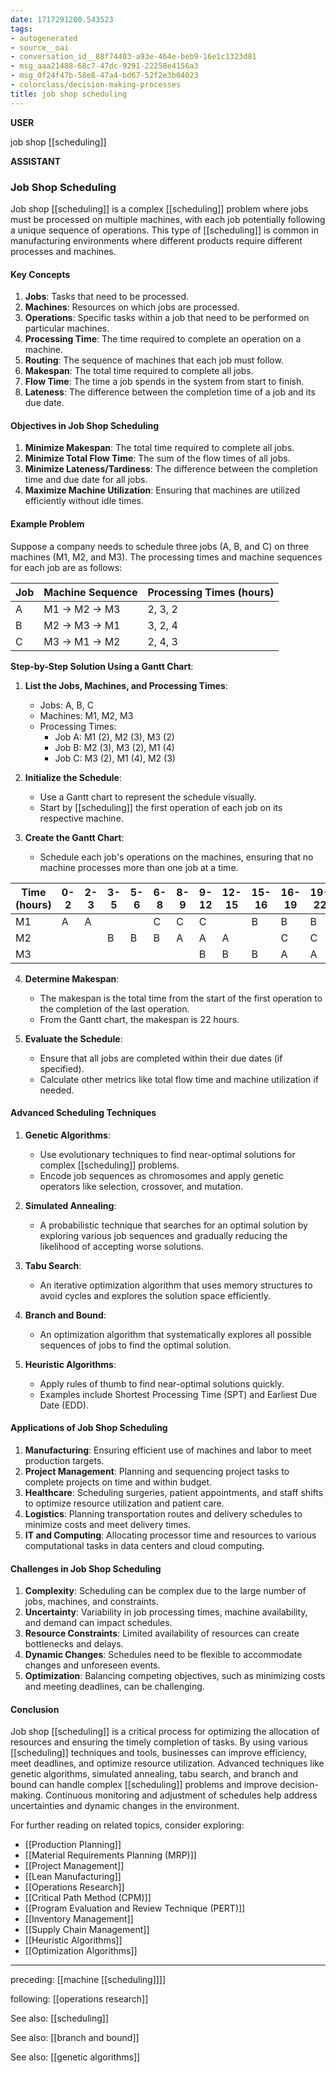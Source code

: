 ```yaml
---
date: 1717291200.543523
tags:
- autogenerated
- source__oai
- conversation_id__88f74403-a93e-464e-beb9-16e1c1323d81
- msg_aaa21488-68c7-47dc-9291-22258e4156a3
- msg_0f24f47b-58e8-47a4-bd67-52f2e3b04023
- colorclass/decision-making-processes
title: job shop scheduling
---
```


**USER**

job shop [[scheduling]]


**ASSISTANT**

### Job Shop Scheduling

Job shop [[scheduling]] is a complex [[scheduling]] problem where jobs must be processed on multiple machines, with each job potentially following a unique sequence of operations. This type of [[scheduling]] is common in manufacturing environments where different products require different processes and machines.

#### Key Concepts

1. **Jobs**: Tasks that need to be processed.
2. **Machines**: Resources on which jobs are processed.
3. **Operations**: Specific tasks within a job that need to be performed on particular machines.
4. **Processing Time**: The time required to complete an operation on a machine.
5. **Routing**: The sequence of machines that each job must follow.
6. **Makespan**: The total time required to complete all jobs.
7. **Flow Time**: The time a job spends in the system from start to finish.
8. **Lateness**: The difference between the completion time of a job and its due date.

#### Objectives in Job Shop Scheduling

1. **Minimize Makespan**: The total time required to complete all jobs.
2. **Minimize Total Flow Time**: The sum of the flow times of all jobs.
3. **Minimize Lateness/Tardiness**: The difference between the completion time and due date for all jobs.
4. **Maximize Machine Utilization**: Ensuring that machines are utilized efficiently without idle times.

#### Example Problem

Suppose a company needs to schedule three jobs (A, B, and C) on three machines (M1, M2, and M3). The processing times and machine sequences for each job are as follows:

| Job | Machine Sequence | Processing Times (hours) |
|-----|------------------|--------------------------|
| A   | M1 → M2 → M3     | 2, 3, 2                  |
| B   | M2 → M3 → M1     | 3, 2, 4                  |
| C   | M3 → M1 → M2     | 2, 4, 3                  |

**Step-by-Step Solution Using a Gantt Chart**:

1. **List the Jobs, Machines, and Processing Times**:
   - Jobs: A, B, C
   - Machines: M1, M2, M3
   - Processing Times:
     - Job A: M1 (2), M2 (3), M3 (2)
     - Job B: M2 (3), M3 (2), M1 (4)
     - Job C: M3 (2), M1 (4), M2 (3)

2. **Initialize the Schedule**:
   - Use a Gantt chart to represent the schedule visually.
   - Start by [[scheduling]] the first operation of each job on its respective machine.

3. **Create the Gantt Chart**:
   - Schedule each job's operations on the machines, ensuring that no machine processes more than one job at a time.

| Time (hours) | 0-2   | 2-3   | 3-5   | 5-6   | 6-8   | 8-9   | 9-12  | 12-15 | 15-16 | 16-19 | 19-22 |
|--------------|-------|-------|-------|-------|-------|-------|-------|-------|-------|-------|-------|
| M1           | A     | A     |       |       | C     | C     | C     |       | B     | B     | B     |
| M2           |       |       | B     | B     | B     | A     | A     | A     |       | C     | C     |
| M3           |       |       |       |       |       |       | B     | B     | B     | A     | A     |

4. **Determine Makespan**:
   - The makespan is the total time from the start of the first operation to the completion of the last operation.
   - From the Gantt chart, the makespan is 22 hours.

5. **Evaluate the Schedule**:
   - Ensure that all jobs are completed within their due dates (if specified).
   - Calculate other metrics like total flow time and machine utilization if needed.

#### Advanced Scheduling Techniques

1. **Genetic Algorithms**:
   - Use evolutionary techniques to find near-optimal solutions for complex [[scheduling]] problems.
   - Encode job sequences as chromosomes and apply genetic operators like selection, crossover, and mutation.

2. **Simulated Annealing**:
   - A probabilistic technique that searches for an optimal solution by exploring various job sequences and gradually reducing the likelihood of accepting worse solutions.

3. **Tabu Search**:
   - An iterative optimization algorithm that uses memory structures to avoid cycles and explores the solution space efficiently.

4. **Branch and Bound**:
   - An optimization algorithm that systematically explores all possible sequences of jobs to find the optimal solution.

5. **Heuristic Algorithms**:
   - Apply rules of thumb to find near-optimal solutions quickly.
   - Examples include Shortest Processing Time (SPT) and Earliest Due Date (EDD).

#### Applications of Job Shop Scheduling

1. **Manufacturing**: Ensuring efficient use of machines and labor to meet production targets.
2. **Project Management**: Planning and sequencing project tasks to complete projects on time and within budget.
3. **Healthcare**: Scheduling surgeries, patient appointments, and staff shifts to optimize resource utilization and patient care.
4. **Logistics**: Planning transportation routes and delivery schedules to minimize costs and meet delivery times.
5. **IT and Computing**: Allocating processor time and resources to various computational tasks in data centers and cloud computing.

#### Challenges in Job Shop Scheduling

1. **Complexity**: Scheduling can be complex due to the large number of jobs, machines, and constraints.
2. **Uncertainty**: Variability in job processing times, machine availability, and demand can impact schedules.
3. **Resource Constraints**: Limited availability of resources can create bottlenecks and delays.
4. **Dynamic Changes**: Schedules need to be flexible to accommodate changes and unforeseen events.
5. **Optimization**: Balancing competing objectives, such as minimizing costs and meeting deadlines, can be challenging.

#### Conclusion

Job shop [[scheduling]] is a critical process for optimizing the allocation of resources and ensuring the timely completion of tasks. By using various [[scheduling]] techniques and tools, businesses can improve efficiency, meet deadlines, and optimize resource utilization. Advanced techniques like genetic algorithms, simulated annealing, tabu search, and branch and bound can handle complex [[scheduling]] problems and improve decision-making. Continuous monitoring and adjustment of schedules help address uncertainties and dynamic changes in the environment.

For further reading on related topics, consider exploring:
- [[Production Planning]]
- [[Material Requirements Planning (MRP)]]
- [[Project Management]]
- [[Lean Manufacturing]]
- [[Operations Research]]
- [[Critical Path Method (CPM)]]
- [[Program Evaluation and Review Technique (PERT)]]
- [[Inventory Management]]
- [[Supply Chain Management]]
- [[Heuristic Algorithms]]
- [[Optimization Algorithms]]


---

preceding: [[machine [[scheduling]]]]  


following: [[operations research]]

See also: [[scheduling]]


See also: [[branch and bound]]


See also: [[genetic algorithms]]